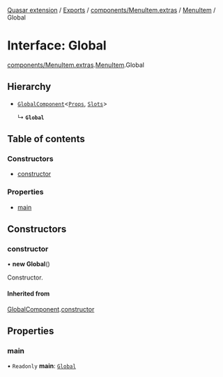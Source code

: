 [Quasar extension](../index.md) / [Exports](../modules.md) / [components/MenuItem.extras](../modules/components_MenuItem_extras.md) / [MenuItem](../modules/components_MenuItem_extras.MenuItem.md) / Global

# Interface: Global

[components/MenuItem.extras](../modules/components_MenuItem_extras.md).[MenuItem](../modules/components_MenuItem_extras.MenuItem.md).Global

## Hierarchy

- [`GlobalComponent`](components_api_misc.GlobalComponent.md)<[`Props`](components_MenuItem_extras.MenuItem.Props.md), [`Slots`](components_MenuItem_extras.MenuItem.Slots.md)\>

  ↳ **`Global`**

## Table of contents

### Constructors

- [constructor](components_MenuItem_extras.MenuItem.Global.md#constructor)

### Properties

- [main](components_MenuItem_extras.MenuItem.Global.md#main)

## Constructors

### constructor

• **new Global**()

Constructor.

#### Inherited from

[GlobalComponent](components_api_misc.GlobalComponent.md).[constructor](components_api_misc.GlobalComponent.md#constructor)

## Properties

### main

• `Readonly` **main**: [`Global`](components_Item_extras.Item.Global.md)
